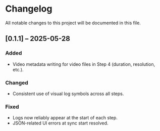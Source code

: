 # Changelog

All notable changes to this project will be documented in this file.

## [0.1.1] – 2025-05-28

### Added
- Video metadata writing for video files in Step 4 (duration, resolution, etc.).

### Changed
- Consistent use of visual log symbols across all steps.

### Fixed
- Logs now reliably appear at the start of each step.
- JSON-related UI errors at sync start resolved.
